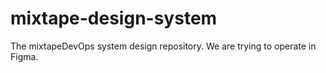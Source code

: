 # mixtape-design-system
The mixtapeDevOps system design repository. We are trying to operate in Figma.

